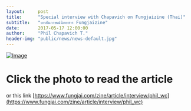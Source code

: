 ```yaml
---
layout:     post
title:      "Special interview with Chapavich on Fungjaizine (Thai)"
subtitle:   "บทสัมภาษณ์นิตยสาร Fungjaizine"
date:       2017-05-17 12:00:00
author:     "Phil Chapavich T."
header-img: "public/news/news-default.jpg"
---
```

<a href="https://www.fungjai.com/zine/article/interview/phil_wc">
<img class="center-block" src="{{ site.baseurl }}/public/news/2017-05-17-fung/fungjaizine.jpg" alt="Image">
</a>

# Click the photo to read the article

or this link [https://www.fungjai.com/zine/article/interview/phil_wc](https://www.fungjai.com/zine/article/interview/phil_wc)